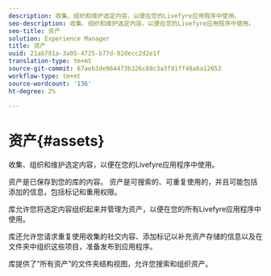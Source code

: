 ```yaml
---
description: 收集、组织和维护选定内容，以便在您的Livefyre应用程序中使用。
seo-description: 收集、组织和维护选定内容，以便在您的Livefyre应用程序中使用。
seo-title: 资产
solution: Experience Manager
title: 资产
uuid: 21ab781a-3a05-4725-b77d-92decc2d2e1f
translation-type: tm+mt
source-git-commit: 67aeb3de964473b326c88c3a3f81ff48a6a12652
workflow-type: tm+mt
source-wordcount: '136'
ht-degree: 2%

---
```



# 资产{#assets}

收集、组织和维护选定内容，以便在您的Livefyre应用程序中使用。

资产是已保存到您的库的内容。 资产是可搜索的、可重复使用的，并且可能包括添加的信息，包括标记和重用权限。

库允许您将选定内容组织起来并管理为资产，以便在您的所有Livefyre应用程序中使用。

库还允许您请求重复使用收集的社交内容、添加标记以补充资产存储的信息以及在文件夹中组织这些项目，准备发布到应用程序。

库提供了“所有资产”的文件夹结构视图，允许您搜索和组织资产。
